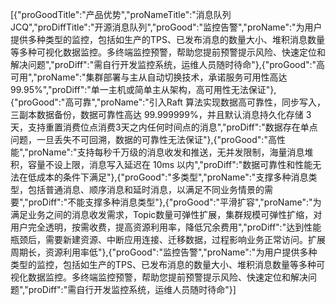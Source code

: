 [{"proGoodTitle":"产品优势","proNameTitle":"消息队列 JCQ","proDiffTitle":"开源消息队列","proGood":"监控告警","proName":"为用户提供多种类型的监控，包括如生产的TPS、已发布消息的数量大小、堆积消息数量等多种可视化数据监控。多终端监控预警，帮助您提前预警提示风险、快速定位和解决问题","proDiff":"需自行开发监控系统，运维人员随时待命"},{"proGood":"高可用","proName":"集群部署与主从自动切换技术，承诺服务可用性高达 99.95%","proDiff":"单一主机或简单主从架构，高可用性无法保证"},{"proGood":"高可靠","proName":"引入Raft 算法实现数据高可靠性，同步写入，三副本数据备份，数据可靠性高达 99.999999%，并且默认消息持久化存储 3 天，支持重置消费位点消费3天之内任何时间点的消息","proDiff":"数据存在单点问题，一旦丢失不可回溯，数据的可靠性无法保证"},{"proGood":"高性能","proName":"支持每秒千万级的消息收发和推送，无并发限制，海量消息堆积，容量不设上限，消息写入延迟在 10ms 以内","proDiff":"数据可靠性和性能无法在低成本的条件下满足"},{"proGood":"多类型","proName":"支撑多种消息类型，包括普通消息、顺序消息和延时消息，以满足不同业务情景的需要","proDiff":"不能支撑多种消息类型"},{"proGood":"平滑扩容","proName":"为满足业务之间的消息收发需求，Topic数量可弹性扩展，集群规模可弹性扩缩，对用户完全透明，按需收费，提高资源利用率，降低冗余费用","proDiff":"达到性能瓶颈后，需要新建资源、中断应用连接、迁移数据，过程影响业务正常访问。扩展周期长，资源利用率低"},{"proGood":"监控告警","proName":"为用户提供多种类型的监控，包括如生产的TPS、已发布消息的数量大小、堆积消息数量等多种可视化数据监控。多终端监控预警，帮助您提前预警提示风险、快速定位和解决问题","proDiff":"需自行开发监控系统，运维人员随时待命"}]